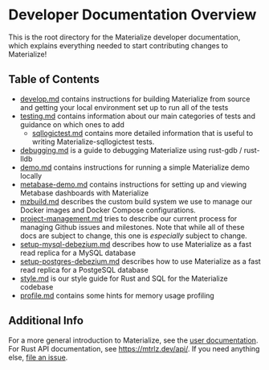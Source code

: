# Developer Documentation Overview

This is the root directory for the Materialize developer documentation, which
explains everything needed to start contributing changes to Materialize!

## Table of Contents

* [develop.md](develop.md) contains instructions for building Materialize
from source and getting your local environment set up to run all of the tests
* [testing.md](testing.md) contains information about our main categories of
  tests and guidance on which ones to add
    * [sqllogictest.md](sqllogictest.md) contains more detailed information that
      is useful to writing Materialize-sqllogictest tests.
* [debugging.md](debugging.md) is a guide to debugging Materialize using
rust-gdb / rust-lldb
* [demo.md](demo.md) contains instructions for running a simple Materialize demo
locally
* [metabase-demo.md](metabase-demo.md) contains instructions for setting up and viewing
Metabase dashboards with Materialize
* [mzbuild.md](mzbuild.md) describes the custom build system we use to manage
  our Docker images and Docker Compose configurations.
* [project-management.md](project-management.md) tries to describe our current
process for managing Github issues and milestones. Note that while all of these
docs are subject to change, this one is _especially_ subject to change.
* [setup-mysql-debezium.md](setup-mysql-debezium.md) describes how to use Materialize
as a fast read replica for a MySQL database
* [setup-postgres-debezium.md](setup-postgres-debezium.md) describes how to use
Materialize as a fast read replica for a PostgeSQL database
* [style.md](style.md) is our style guide for Rust and SQL for the Materialize
codebase
* [profile.md](profile.md) contains some hints for memory usage profiling

## Additional Info

For a more general introduction to Materialize, see the [user
documentation](https://materialize.io/docs). For Rust API documentation, see
<https://mtrlz.dev/api/>. If you need anything else, [file an
issue](https://github.com/MaterializeInc/materialize/issues/new/choose).
